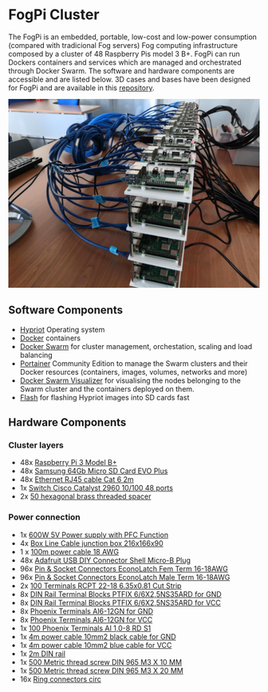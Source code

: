 # FogPi Cluster

The FogPi is an embedded, portable, low-cost and low-power consumption (compared with tradicional Fog servers) Fog computing infrastructure composed by a cluster of 48 Raspberry Pis model 3 B+. FogPi can run Dockers containers and services which are managed and orchestrated through Docker Swarm. The software and hardware components are accessible and are listed below. 3D cases and bases have been designed for FogPi and are available in this [repository](https://github.com/ertis-research/rpi-cluster/tree/master/3D_Designs). 

![Image of RPI-Cluster](fogpi.jpg)

## Software Components
- [Hypriot](https://blog.hypriot.com/) Operating system
- [Docker](https://www.docker.com/) containers
- [Docker Swarm](https://docs.docker.com/engine/swarm/) for cluster management, orchestation, scaling and load balancing
- [Portainer](https://www.portainer.io/) Community Edition to manage the Swarm clusters and their Docker resources (containers, images, volumes, networks and more)
- [Docker Swarm Visualizer](https://github.com/dockersamples/docker-swarm-visualizer) for visualising the nodes belonging to the Swarm cluster and the containers deployed on them.
- [Flash](https://github.com/hypriot/flash) for flashing Hypriot images into SD cards fast

## Hardware Components

### Cluster layers
- 48x [Raspberry Pi 3 Model B+](https://es.rs-online.com/web/p/kits-de-desarrollo-de-procesador-y-microcontrolador/1373331/)
- 48x [Samsung 64Gb Micro SD Card EVO Plus](https://es.rs-online.com/web/p/tarjetas-micro-sd/1449018/)
- 48x [Ethernet RJ45 cable Cat 6 2m](https://es.rs-online.com/web/p/cables-cat6/0557278/)
- 1x [Switch Cisco Catalyst 2960 10/100 48 ports](https://www.cisco.com/c/en/us/products/collateral/switches/catalyst-2960-plus-series-switches/data_sheet_c78-728003.html)
- 2x [50 hexagonal brass threaded spacer](https://es.rs-online.com/web/p/separadores-hexagonales/1058268)


### Power connection
- 1x [600W 5V Power supply with PFC Function](https://es.rs-online.com/web/p/fuentes-de-alimentacion-de-modo-conmutado-smps-integradas/7059793/)
 - 4x [Box Line Cable junction box 216x166x90](http://www.gsv.be/products/~box-line-cable-junction-box-494.htm?lng=en)
- 1 x [100m power cable 18 AWG](https://es.rs-online.com/web/p/cables-de-alimentacion/7756072/)
- 48x [Adafruit USB DIY Connector Shell Micro-B Plug](https://www.mouser.de/ProductDetail/Adafruit/1390?qs=%2Fha2pyFaduhFuWEsUKeUbf2QWx0K1NN62MpBwGEmOkw%3D)
- 96x [Pin & Socket Connectors EconoLatch Fem Term 16-18AWG](https://eu.mouser.com/ProductDetail/Molex/150181-1016?qs=%2Fha2pyFaduiz%2FN24ZbFx6dA3HgpY4HrnC%2FORFUOYP1D%252BZB6m%2F2si8Q==)
- 96x [Pin & Socket Connectors EconoLatch Male Term 16-18AWG](https://eu.mouser.com/ProductDetail/Molex/150180-1016?qs=%2Fha2pyFaduiz%2FN24ZbFx6YplJVzN7IuX3d5NaFm%252BWL29XzZysfk85w%3D%3D)
- 2x [100 Terminals RCPT 22-18 6.35x0.81 Cut Strip](https://eu.mouser.com/ProductDetail/TE-Connectivity-AMP/2-520183-2-Cut-Strip?qs=%2Fha2pyFaduj%2FbPX00OfTPGaZVDD0LLUJxr6bt38hNHHLPCI4BQlFiw%3D%3D)
- 8x [DIN Rail Terminal Blocks PTFIX 6/6X2,5NS35ARD for GND](https://eu.mouser.com/ProductDetail/Phoenix-Contact/3273202?qs=%2Fha2pyFaduhSzK3XeljgRAlZ7sIBSkknlZsVt%2F8l7d8%3D)
- 8x [DIN Rail Terminal Blocks PTFIX 6/6X2,5NS35ARD for VCC](https://eu.mouser.com/ProductDetail/Phoenix-Contact/3273198?qs=%2Fha2pyFadujtpQiZt4J16NQ3nxBg5Eu35s5sV%252BcxrC8%3D)
- 8x [Phoenix Terminals AI6-12GN for GND](https://eu.mouser.com/ProductDetail/Phoenix-Contact/3201107?qs=sGAEpiMZZMvlX3nhDDO4AHqKST%252BUHUuOUUIO4tc582A%3D)
- 8x [Phoenix Terminals AI6-12GN for VCC](https://eu.mouser.com/ProductDetail/Phoenix-Contact/3200108?qs=sGAEpiMZZMvlX3nhDDO4AJrpUq5MrAz%2Fg75%252Bmyey55g%3D)
- 1x [100 Phoenix Terminals AI 1,0-8 RD S1](https://eu.mouser.com/ProductDetail/Phoenix-Contact/1200106?qs=sGAEpiMZZMvi6wO7nhr1L9%252BR1lKe9QPN475qQFpaSbA%3D)
- 1x [4m power cable 10mm2 black cable for GND](https://www.bricomart.es/hilo-flexible-h07z1-k-10mm2-negro-metro-lineal.html)
- 1x [4m power cable 10mm2 blue cable for VCC](https://www.bricomart.es/hilo-flexible-h07z1-k-10mm2-azul-metro-lineal.html)
- 1x [2m DIN rail](https://www.bricomart.es/carril-din-2-m.html)
- 1x [500 Metric thread screw DIN 965 M3 X 10 MM](https://www.bricomart.es/tornillo-rosca-metrica-din-965-3-x-10-mm-500-uds.html)
- 1x [500 Metric thread screw DIN 965 M3 X 20 MM](https://www.bricomart.es/tornillo-rosca-metrica-din-965-3-x-20-mm-500-uds.html)
 - 16x [Ring connectors circ](https://www.digikey.es/product-detail/es/te-connectivity-amp-connectors/2-36161-2/A27284TR-ND/289202)
